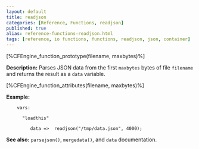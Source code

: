 ```yaml
---
layout: default
title: readjson
categories: [Reference, Functions, readjson]
published: true
alias: reference-functions-readjson.html
tags: [reference, io functions, functions, readjson, json, container]
---
```


[%CFEngine_function_prototype(filename, maxbytes)%]

**Description:** Parses JSON data from the first `maxbytes` bytes of
file `filename` and returns the result as a `data` variable.

[%CFEngine_function_attributes(filename, maxbytes)%]

**Example:**

```cf3
    vars:

      "loadthis" 

         data =>  readjson("/tmp/data.json", 4000);
```

**See also:** `parsejson()`, `mergedata()`, and `data` documentation.
